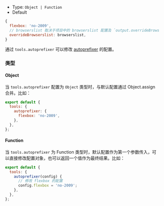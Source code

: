 - Type: `Object | Function`
- Default

```js
{
  flexbox: 'no-2009',
  // browserslist 取决于项目中的 browserslist 配置及 `output.overrideBrowserslist`(优先级更高) 配置
  overrideBrowserslist: browserslist,
}
```

通过 `tools.autoprefixer` 可以修改 [autoprefixer](https://github.com/postcss/autoprefixer) 的配置。

### 类型

#### Object

当 `tools.autoprefixer` 配置为 `Object` 类型时，与默认配置通过 Object.assign 合并。比如：

```js
export default {
  tools: {
    autoprefixer: {
      flexbox: 'no-2009',
    },
  },
};
```

#### Function

当 `tools.autoprefixer` 为 Function 类型时，默认配置作为第一个参数传入，可以直接修改配置对象，也可以返回一个值作为最终结果。比如：

```js
export default {
  tools: {
    autoprefixer(config) {
      // 修改 flexbox 的配置
      config.flexbox = 'no-2009';
    },
  },
};
```

